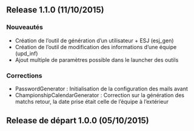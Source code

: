 ## Release 1.1.0 (11/10/2015)
### Nouveautés
 * Création de l’outil de génération d’un utilisateur + ESJ (esj_gen)
 * Création de l’outil de modification des informations d’une équipe (upd_inf)
 * Ajout multiple de paramètres possible dans le launcher des outils

### Corrections
 * PasswordGenerator : Initialisation de la configuration des mails avant
 * ChampionshipCalendarGenerator : Correction sur la génération des matchs retour, la date prise était celle de l’équipe à l’extérieur

## Release de départ 1.0.0 (05/10/2015)